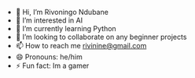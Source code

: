 - 👋 Hi, I’m Rivoningo Ndubane
- 👀 I’m interested in AI
- 🌱 I’m currently learning Python
- 💞️ I’m looking to collaborate on any beginner projects
- 📫 How to reach me rivinine@gmail.com
- 😄 Pronouns: he/him
- ⚡ Fun fact: Im a gamer

<!---
Dark-Corax/Dark-Corax is a ✨ special ✨ repository because its `README.md` (this file) appears on your GitHub profile.
You can click the Preview link to take a look at your changes.
--->
